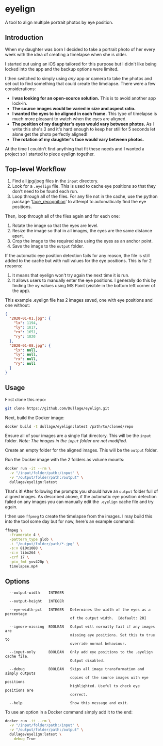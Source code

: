 # eyelign

A tool to align multiple portrait photos by eye position.

## Introduction

When my daughter was born I decided to take a portrait photo of her every week with the idea of creating a timelapse when she is older. 

I started out using an iOS app tailored for this purpose but I didn't like being locked into the app and the backup options were limited.

I then switched to simply using *any* app or camera to take the photos and set out to find something that could create the timelapse. There were a few considerations:

* **I was looking for an open-source solution.** This is to avoid another app lock-in.
* **The source images would be varied in size and aspect ratio.**
* **I wanted the eyes to be aligned in each frame.** This type of timelapse is much more pleasant to watch when the eyes are aligned.
* **The position of my daughter's eyes would vary between photos.** As I write this she's 3 and it's hard enough to keep her still for 5 seconds let alone get the photo perfectly aligned!
* **The rotation of my daughter's face would vary between photos.**

At the time I couldn't find anything that fit these needs and I wanted a project so I started to piece eyelign together.

## Top-level Workflow

1. Find all jpg/jpeg files in the `input` directory.
2. Look for a `.eyelign` file. This is used to cache eye positions so that they don't need to be found each run.
3. Loop through all of the files. For any file not in the cache, use the python package '[face_recognition](https://github.com/ageitgey/face_recognition)' to attempt to automatically find the eye positions.

Then, loop through all of the files again and for each one:

1. Rotate the image so that the eyes are level.
2. Resize the image so that in all images, the eyes are the same distance apart.
3. Crop the image to the required size using the eyes as an anchor point.
4. Save the image to the `output` folder.

If the automatic eye position detection fails for any reason, the file is still added to the cache but with null values for the eye positions. This is for 2 reasons:

1. It means that eyelign won't try again the next time it is run.
2. It allows users to manually enter the eye positions. I generally do this by finding the xy values using MS Paint (visible in the bottom left corner of the app).

This example .eyelign file has 2 images saved, one with eye positions and one without:

```json
{
  "2020-01-01.jpg": {
    "lx": 1194,
    "ly": 1817,
    "rx": 1651,
    "ry": 1820
  },
  "2020-01-08.jpg": {
    "lx": null,
    "ly": null,
    "rx": null,
    "ry": null
  }
}
```

## Usage

First clone this repo:

```bash
git clone https://github.com/Dullage/eyelign.git
```

Next, build the Docker image:

```bash
docker build -t dullage/eyelign:latest /path/to/cloned/repo
```

Ensure all of your images are a single flat directory. This will be the `input` folder. *Note: The images in the `input` folder are not modified.*

Create an empty folder for the aligned images. This will be the `output` folder.

Run the Docker image with the 2 folders as volume mounts:

```bash
docker run -it --rm \
  -v "/input/folder/path:/input" \
  -v "/output/folder/path:/output" \
  dullage/eyelign:latest
```

That's it! After following the prompts you should have an `output` folder full of aligned images. As described above, if the automatic eye position detection failed on any images you can manually edit the `.eyelign` cache file and try again.

I then use `ffpmeg` to create the timelapse from the images. I may build this into the tool some day but for now, here's an example command:

```bash
ffmpeg \
  -framerate 4 \
  -pattern_type glob \
  -i "/output/folder/path/*.jpg" \
  -s:v 810x1080 \
  -c:v libx264 \
  -crf 17 \
  -pix_fmt yuv420p \
  timelapse.mp4
```

## Options

```
  --output-width    INTEGER

  --output-height   INTEGER

  --eye-width-pct   INTEGER   Determines the width of the eyes as a percentage
                              of the output width.  [default: 20]

  --ignore-missing  BOOLEAN   Output will normally fail if any images are
                              missing eye positions. Set this to true to
                              override normal behaviour.

  --input-only      BOOLEAN   Only add eye positions to the .eyelign cache file.
                              Output disabled.

  --debug           BOOLEAN   Skips all image transformation and simply outputs
                              copies of the source images with eye positions
                              highlighted. Useful to check eye positions are
                              correct.

  --help                      Show this message and exit.
```

To use an option in a Docker command simply add it to the end:

```bash
docker run -it --rm \
  -v "/input/folder/path:/input" \
  -v "/output/folder/path:/output" \
  dullage/eyelign:latest \
  --debug True
```
